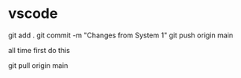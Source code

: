 # vscode

git add .
git commit -m "Changes from System 1"
git push origin main


all time first do this

git pull origin main
